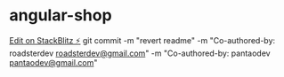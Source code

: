 # angular-shop

[Edit on StackBlitz ⚡️](https://stackblitz.com/edit/angular-phhreb)
git commit -m "revert readme" -m "Co-authored-by: roadsterdev <roadsterdev@gmail.com>" -m  "Co-authored-by: pantaodev <pantaodev@gmail.com>"